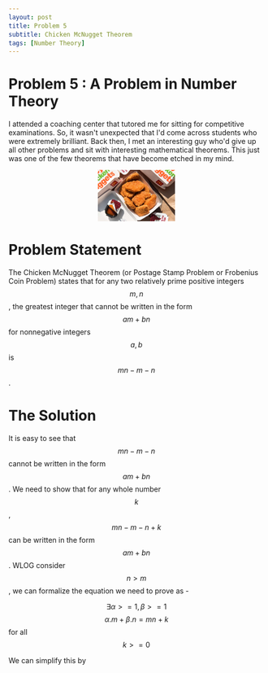 ```yaml
---
layout: post
title: Problem 5
subtitle: Chicken McNugget Theorem
tags: [Number Theory]
---
```

# Problem 5 : A Problem in Number Theory

I attended a coaching center that tutored me for sitting for competitive examinations. So, it wasn't unexpected that I'd come across students who were extremely brilliant. Back then, I met an interesting guy who'd give up all other problems and sit with interesting mathematical theorems. This just was one of the few theorems that have become etched in my mind.

<center><img style=" display: block; margin-left: auto; margin-right: auto;width: 30%;" src="../assets/prob5_fig1.jpeg"></center>

# Problem Statement

The Chicken McNugget Theorem (or Postage Stamp Problem or Frobenius Coin Problem) states that for any two relatively prime positive integers $$m,n$$, the greatest integer that cannot be written in the form $$am + bn$$ for nonnegative integers $$a, b$$ is $$mn-m-n$$.

# The Solution

It is easy to see that $$mn - m - n$$ cannot be written in the form $$ am + bn$$. We need to show that for any whole number $$k$$, $$ mn - m - n + k $$
can be written in the form $$ am + bn $$. WLOG consider $$ n > m$$, we can formalize the equation we need to prove as -

$$ \exists \alpha >=1 , \beta >= 1 $$ $$ \alpha.m + \beta.n = mn + k $$ for all $$ k >= 0 $$

We can simplify this by  
